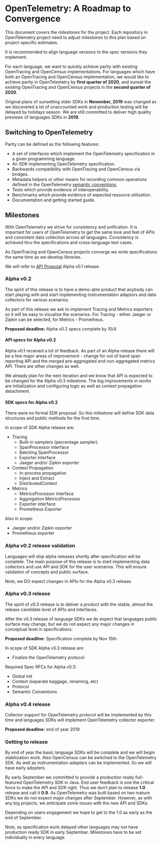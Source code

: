 # OpenTelemetry: A Roadmap to Convergence

This document covers the milestones for the project.
Each repository in OpenTelemetry project need to adjust milestones to this plan based on project-specific estimates.

It is recommended to align language versions to the spec versions they implement.

For each language, we want to quickly achieve parity with existing OpenTracing and OpenCensus implementations.
For languages which have both an OpenTracing and OpenCensus implementation, we would like to achieve parity in OpenTelemetry by **first quarter of 2020**, and sunset the existing OpenTracing and OpenCensus projects in the **second quarter of 2020**.

Original plans of sunsetting older SDKs in **November, 2019** was changed as we discovered a lot of unaccounted work and production testing will be delayed by holidays season.
We are still committed to deliver high quality previews of languages SDKs in **2019**.

## Switching to OpenTelemetry

Parity can be defined as the following features:

- A set of interfaces which implement the OpenTelemetry specification in a given programming language.
- An SDK implementing OpenTelemetry specification.
- Backwards compatibility with OpenTracing and OpenCensus via bridges.
- Metadata helpers or other means for recording common operations defined in the OpenTelemetry [semantic conventions](specification/overview.md#semantic-conventions.md).
- Tests which provide evidence of interoperability.
- Benchmarks which provide evidence of expected resource utilization.
- Documentation and getting started guide.

## Milestones

With OpenTelemetry we strive for consistency and unification.
It is important for users of OpenTelemetry to get the same look and feel of APIs and consistent data collection across all languages.
Consistency is achieved thru the specifications and cross-language test cases.

As OpenTracing and OpenCensus projects converge we write specifications the same time as we develop libraries.

We will refer to [API Proposal](https://github.com/open-telemetry/opentelemetry-specification/milestone/1) Alpha v0.1 release.

### Alpha v0.2

The spirit of this release is to have a demo-able product that anybody can start playing with and start implementing instrumentation adaptors and data collectors for various scenarios.

As part of this release we ask to implement Tracing and Metrics exporters so it will be easy to visualize the scenarios.
For Tracing - either Jaeger or Zipkin can be selected, for Metrics - Prometheus.

**Proposed deadline:** Alpha v0.2 specs complete by 10/4

#### API specs for Alpha v0.2

Alpha v0.1 received a lot of feedback.
As part of an Alpha release there will be a few major areas of improvement - change for out of band span reporting API and the merged pre-aggregated and non-aggregated metrics API.
There are other changes as well.

We already plan for the next iteration and we know that API is expected to be changed for the Alpha v0.3 milestone.
The big improvements in works are initialization and configuring logic as well as context propagation detachment.

#### SDK specs for Alpha v0.2

There were no formal SDK proposal.
So this milestone will define SDK data structures and public methods for the first time.

In scope of SDK Alpha release are:

- Tracing
  - Built-in samplers (percentage sampler).
  - SpanProcessor interface
  - Batching SpanProcessor
  - Exporter interface
  - Jaeger and/or Zipkin exporter
- Context Propagation
  - In-process propagation
  - Inject and Extract
  - DistributedContext
- Metrics
  - MetricsProcessor interface
  - Aggregation MetricsProcessor
  - Exporter interface
  - Prometheus Exporter

Also in scope:

- Jaeger and/or Zipkin exporter
- Prometheus exporter

### Alpha v0.2 release validation

Languages will ship alpha releases shortly after specification will be complete.
The main purpose of this release is to start implementing data collectors and use API and SDK for the user scenarios.
This will ensure validation of concepts and public surface.

Note, we DO expect changes in APIs for the Alpha v0.3 release.

### Alpha v0.3 release

The spirit of v0.3 release is to deliver a product with the stable, almost the release candidate level of APIs and interfaces.

After the v0.3 release of language SDKs we do expect that languages public surface may change, but we do not expect any major changes in conceptual level in specifications.

**Proposed deadline**: Specification complete by Nov 15th.

In scope of SDK Alpha v0.3 release are:

- Finalize the OpenTelemetry protocol

Required Spec RFCs for Alpha v0.3:

- Global Init
- Context (separate baggage, renaming, etc)
- Protocol
- Semantic Conventions

### Alpha v0.4 release

Collector support for OpenTelemetry protocol will be implemented by this time and languages SDKs will implement OpenTelemetry collector exporter.

**Proposed deadline**: end of year 2019

### Getting to release

By end of year the basic language SDKs will be complete and we will begin stabilization work.
Also OpenCensus can be switched to the OpenTelemetry SDK.
As well as instrumentation adapters can be implemented.
So we will have early adopters.

By early September we committed to provide a production ready full-featured OpenTelemetry SDK in Java.
End user feedback is one the critical force to make the API and SDK right.
Thus we don’t plan to release **1.0** release and call it **0.9**.
As OpenTelemetry was built based on two mature SDKs we do not expect major changes after September.
However, as with any big projects, we anticipate some issues with the new API and SDKs.

Depending on users engagement we hope to get to the 1.0 as early as the end of September.

Note, as specification work delayed other languages may not have production ready SDK in early September.
Milestones have to be set individually in every language.
